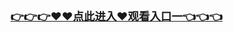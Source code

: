<h3 class="heading-element" style="font-size:1.25em;font-weight:var(--base-text-weight-semibold, 600);color:#1F2328;font-family:-apple-system, BlinkMacSystemFont, &quot;background-color:#FFFFFF;">
	<a href="https://github.k709.com/20250219.html">👉👉👉♥♥点此进入♥观看入口一👈👈👈</a>
</br>

</br>
